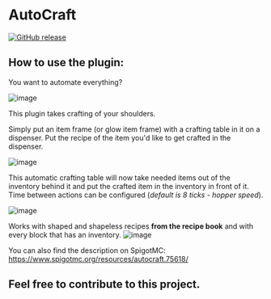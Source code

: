 # AutoCraft

[![GitHub release](https://img.shields.io/github/v/release/fliens/AutoCraft.svg)](https://github.com/Fliens/AutoCraft/releases)

## How to use the plugin:

You want to automate everything?

![image](https://user-images.githubusercontent.com/35639879/124355511-d0c41c00-dc11-11eb-82d2-618245aa4b3b.png)

This plugin takes crafting of your shoulders.

Simply put an item frame (or glow item frame) with a crafting table in it on a dispenser. Put the recipe of the item
you'd like to get crafted in the dispenser.

![image](https://user-images.githubusercontent.com/35639879/124355519-d7eb2a00-dc11-11eb-83b4-ec2d03890b83.png)

This automatic crafting table will now take needed items out of the inventory behind it and put the crafted item in the
inventory in front of it. Time between actions can be configured (*default is 8 ticks - hopper speed*).

![image](https://user-images.githubusercontent.com/35639879/124355522-dde10b00-dc11-11eb-887f-480ef309301e.png)

Works with shaped and shapeless recipes **from the recipe book** and with every block that has an inventory.
![image](https://user-images.githubusercontent.com/35639879/124355528-e33e5580-dc11-11eb-98c1-ff938bec1842.png)

You can also find the description on SpigotMC: https://www.spigotmc.org/resources/autocraft.75618/

## Feel free to contribute to this project.
